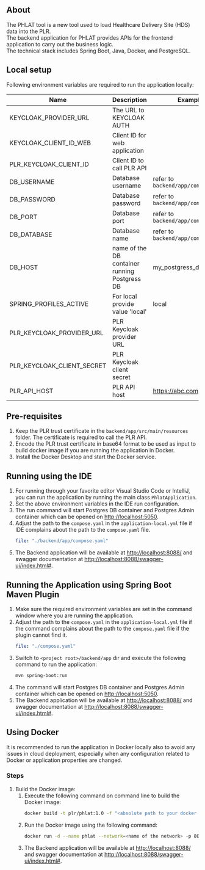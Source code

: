 ## About
The PHLAT tool is a new tool used to load Healthcare Delivery Site (HDS) data into the PLR.<br> 
The backend application for PHLAT provides APIs for the frontend application to carry out the business logic.<br>
The technical stack includes Spring Boot, Java, Docker, and PostgreSQL.

## Local setup
Following environment variables are required to run the application locally:

| Name                       | Description                                   | Example                             |
|----------------------------|-----------------------------------------------|-------------------------------------|
| KEYCLOAK_PROVIDER_URL      | The URL to KEYCLOAK AUTH                      |
| KEYCLOAK_CLIENT_ID_WEB     | Client ID for web application                 |
| PLR_KEYCLOAK_CLIENT_ID     | Client ID to call PLR API                     |
| DB_USERNAME                | Database username                             | refer to `backend/app/compose.yaml` |
| DB_PASSWORD                | Database password                             | refer to `backend/app/compose.yaml` |
| DB_PORT                    | Database port                                 | refer to `backend/app/compose.yaml` |
| DB_DATABASE                | Database name                                 | refer to `backend/app/compose.yaml` |
| DB_HOST                    | name of the DB container running Postgress DB | my_postgress_db                     |
| SPRING_PROFILES_ACTIVE     | For local provide value 'local'               | local                               |
| PLR_KEYCLOAK_PROVIDER_URL  | PLR Keycloak provider URL                     |
| PLR_KEYCLOAK_CLIENT_SECRET | PLR Keycloak client secret                    |
| PLR_API_HOST               | PLR API host                                  | https://abc.com                     |

## Pre-requisites
1. Keep the PLR trust certificate in the `backend/app/src/main/resources` folder. The certificate is required to call the PLR API.
2. Encode the PLR trust certificate in base64 format to be used as input to build docker image if you are running the application in Docker.
3. Install the Docker Desktop and start the Docker service.

## Running using the IDE
1. For running through your favorite editor Visual Studio Code or IntelliJ, you can run the application by running the main class `PhlatApplication`.
2. Set the above environment variables in the IDE run configuration.
3. The run command will start Postgres DB container and Postgres Admin container which can be opened on [http://localhost:5050](http://localhost:5050).
4. Adjust the path to the `compose.yaml` in the `application-local.yml` file if IDE complains about the path to the `compose.yaml` file.
   ```yaml
   file: "./backend/app/compose.yaml"
   ```
5. The Backend application will be available at [http://localhost:8088/](http://localhost:8088/) and swagger documentation at [http://localhost:8088/swagger-ui/index.html#](http://localhost:8088/swagger-ui/index.html#).

## Running the Application using Spring Boot Maven Plugin
1. Make sure the required environment variables are set in the command window where you are running the application.
2. Adjust the path to the `compose.yaml` in the `application-local.yml` file if the command complains about the path to the `compose.yaml` file if the plugin cannot find it.
   ```yaml
   file: "./compose.yaml"
   ```
3. Switch to `<project root>/backend/app` dir and execute the following command to run the application:
   ```sh
   mvn spring-boot:run
   ```
4. The command will start Postgres DB container and Postgres Admin container which can be opened on [http://localhost:5050](http://localhost:5050).
5. The Backend application will be available at [http://localhost:8088/](http://localhost:8088/) and swagger documentation at [http://localhost:8088/swagger-ui/index.html#](http://localhost:8088/swagger-ui/index.html#).

## Using Docker
It is recommended to run the application in Docker locally also to avoid any issues in cloud deployment, 
especially when any configuration related to Docker or application properties are changed.

### Steps
1. Build the Docker image:
   1. Execute the following command on command line to build the Docker image:
      ```sh
      docker build -t plr/phlat:1.0 -f "<absolute path to your docker file>" --build-arg PLR_TLS_TRUST_CERT=<base 64 encoded PLR trust certificate> " absolute path to <project root>/backend/app"
      ```
   2. Run the Docker image using the following command:
      ```sh
      docker run -d --name phlat --network=<name of the network> -p 8088:8088 --env-file "<name of the env file containing above env variables>" plr/phlat:1.0
      ```
   3. The Backend application will be available at [http://localhost:8088/](http://localhost:8088/) and swagger documentation at [http://localhost:8088/swagger-ui/index.html#](http://localhost:8088/swagger-ui/index.html#).
